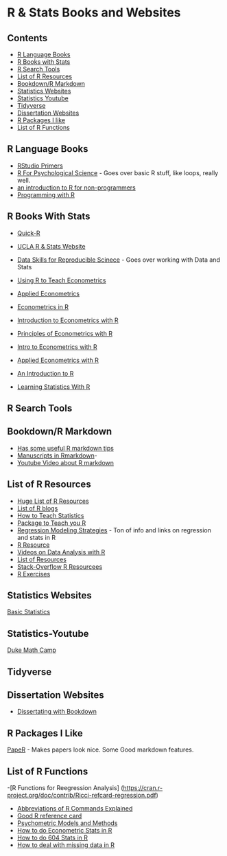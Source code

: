 # R & Stats Books and Websites

## Contents

- [R Language Books](#R-Language-Books)
- [R Books with Stats](#R-Books-With-Stats)
- [R Search Tools](#R-Search-Tools)
- [List of R Resources](#List-of-R-Resources)
- [Bookdown/R Markdown](#Bookdown/R-Markdown)
- [Statistics Websites](#Statistics-Websites)
- [Statistics Youtube](#Statistics-Youtube)
- [Tidyverse](#Tidyverse)
- [Dissertation Websites](#Dissertation-Websites)
- [R Packages I like](#R-Packages-I-Like)
- [List of R Functions](#List-of-R-Functions)

## R Language Books
- [RStudio Primers](https://rstudio.cloud/learn/primers)
- [R For Psychological Science](https://psyr.org/) - Goes over basic R stuff, like loops, really well.
- [an introduction to R for non-programmers](http://swcarpentry.github.io/r-novice-gapminder/)
- [Programming with R](http://swcarpentry.github.io/r-novice-inflammation/) 

## R Books With Stats
- [Quick-R](https://www.statmethods.net/)
- [UCLA R & Stats Website](https://stats.idre.ucla.edu/)
- [Data Skills for Reproducible Scinece](https://psyteachr.github.io/msc-data-skills/index.html) - Goes over working with Data and Stats

- [Using R to Teach Econometrics](https://robjhyndman.com/papers/R.pdf)
- [Applied Econometrics](http://www.econ.uiuc.edu/~econ472/)
- [Econometrics in R](https://tyleransom.github.io/econometricslabs.html)
- [Introduction to Econometrics with R](https://scpoecon.github.io/ScPoEconometrics/)
- [Principles of Econometrics with R](https://bookdown.org/ccolonescu/RPoE4/heteroskedasticity.html)
- [Intro to Econometrics with R](https://www.econometrics-with-r.org/)
- [Applied Econometrics with R](https://eeecon.uibk.ac.at/~zeileis/teaching/AER/)
- [An Introduction to R](https://cran.r-project.org/doc/manuals/R-intro.pdf)
- [Learning Statistics With R](https://learningstatisticswithr.com/book/)
## R Search Tools

## Bookdown/R Markdown
- [Has some useful R markdown tips](https://cran.r-project.org/web/views/ReproducibleResearch.html)
- [Manuscripts in Rmarkdown](https://stirlingcodingclub.github.io/Manuscripts_in_Rmarkdown/Rmarkdown_notes.html)- 
- [Youtube Video about R markdown](https://www.youtube.com/watch?v=Nj9J5iCSMB0)
## List of R Resources

- [Huge List of R Resources](https://paulvanderlaken.com/2017/08/10/r-resources-cheatsheets-tutorials-books) 
- [List of R blogs](https://www.r-bloggers.com/)
- [How to Teach Statistics](https://cran.r-project.org/web/views/TeachingStatistics.html)
- [Package to Teach you R](https://swirlstats.com/)
- [Regression Modeling Strategies](http://biostat.mc.vanderbilt.edu/wiki/Main/RmS) - Ton of info and links on regression and stats in R
- [R Resource](https://docs.google.com/document/d/1qtdiLbU32F_AVNRlF7d23wvPSgTCYqr5TFeBwbncPcw/edit)
- [Videos on Data Analysis with R](http://jeromyanglim.blogspot.com/2010/05/videos-on-data-analysis-with-r.html)
- [List of Resources](https://noeliagorod.com/2019/04/24/r-resources-free-courses-books-tutorials-cheat-sheets/)
- [Stack-Overflow R Resourcees](https://stackoverflow.com/tags/r/info)
- [R Exercises](https://www.r-exercises.com)
## Statistics Websites
[Basic Statistics](https://crumplab.github.io/statistics/foundations-for-inference.html#the-crump-test)
## Statistics-Youtube
[Duke Math Camp](http://people.duke.edu/~das76/Mathematics%20for%20Political%20and%20Social%20Research%20Syllabus_Siegel.pdf)
## Tidyverse

## Dissertation Websites
- [Dissertating with Bookdown](https://bookdown.org/thea_knowles/dissertating_rmd_presentation/nitty-gritty-stuff.html#predefined-functions)
## R Packages I Like
[PapeR](https://cran.r-project.org/web/packages/papeR/index.html) - Makes papers look nice. Some Good markdown features.

## List of R Functions
-[R Functions for Reegression Analysis] (https://cran.r-project.org/doc/contrib/Ricci-refcard-regression.pdf)
- [Abbreviations of R Commands Explained](http://jeromyanglim.blogspot.com/2010/05/abbreviations-of-r-commands-explained.html)
- [Good R reference card](https://cran.r-project.org/doc/contrib/Short-refcard.pdf)
- [Psychometric Models and Methods](https://cran.r-project.org/web/views/Psychometrics.html)
- [How to do Econometric Stats in R](https://cran.r-project.org/web/views/Econometrics.html)
- [How to do 604 Stats in R](https://cran.r-project.org/web/views/SocialSciences.html)
- [How to deal with missing data in R](https://cran.r-project.org/web/views/MissingData.html)
